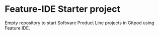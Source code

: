 # Feature-IDE Starter project

Empty repository to start Software Product Line projects in Gitpod using Feature IDE.
